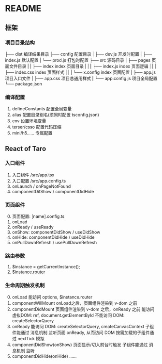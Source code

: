 # README

## 框架
### 项目目录结构
├── dist                   编译结果目录
├── config                 配置目录
|   ├── dev.js             开发时配置
|   ├── index.js           默认配置
|   └── prod.js            打包时配置
├── src                    源码目录
|   ├── pages              页面文件目录
|   |   ├── index          index 页面目录
|   |   |   ├── index.js   index 页面逻辑
|   |   |   ├── index.css  index 页面样式
|   |   |   └── x.config   index 页面配置
|   ├── app.js             项目入口文件
|   ├── app.css            项目总通用样式
|   └── app.config.js      项目全局配置
└── package.json
### 编译配置
1. defineConstants        配置全局变量
2. alias									配置目录别名(须同时配置 tsconfig.json)
3. env										设置环境变量
4. terser/csso						配置代码压缩
5. mini/h5……							专属配置


## React of Taro
### 入口组件
1. 入口组件 /src/app.tsx
2. 入口配置 /src/app.config.ts
3. onLaunch / onPageNotFound
4. componentDitShow / componentDidHide

### 页面组件
0. 页面配置: [name].config.ts
1. onLoad
2. onReady / useReady
3. onShow: componentDidShow / useDidShow
4. onHide: componentDidHide / useDidHide
5. onPullDownRefresh / usePullDownRefresh

### 路由参数
1. $instance = getCurrentInstance();
2. $instance.router

### 生命周期触发机制
0. onLoad
	能访问 options, $instance.router
1. componentWillMount
	onLoad之后，页面组件渲染到 v-dom 之前
2. componentDidMount
	页面组件渲染到 v-dom 之后，onReady 之前
	能访问 虚拟DOM: ref, document.getElementById
	不能访问 DOM: createSelectorQuery
3. onReady
	能访问 DOM: createSelectorQuery, createCanvasContext
	子组件能通过 消息机制 监听页面 onReady, 从而访问 DOM
	按需加载的子组件通过 nextTick 模拟
4. componentDidShow(onShow)
	页面显示/切入前台时触发
	子组件能通过 消息机制 监听
5. componentDidHide(onHide)
	……
